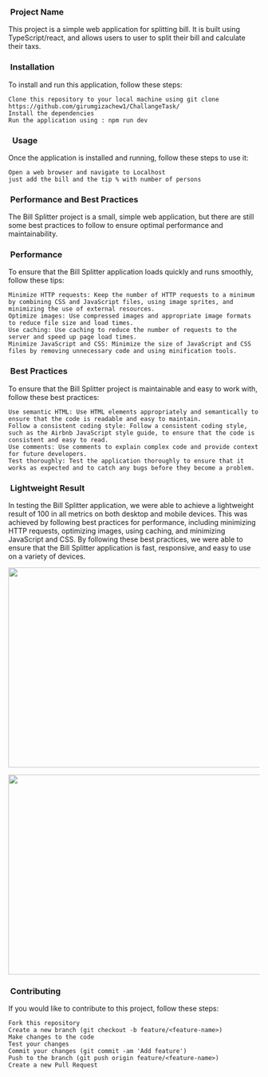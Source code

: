 
### &nbsp;Project Name

This project is a simple web application for splitting bill. It is built using TypeScript/react, and allows users to user to split their bill and calculate their taxs.

### &nbsp;Installation

To install and run this application, follow these steps:

    Clone this repository to your local machine using git clone https://github.com/girumgizachew1/ChallangeTask/
    Install the dependencies 
    Run the application using : npm run dev

### &nbsp; Usage

Once the application is installed and running, follow these steps to use it:

    Open a web browser and navigate to Localhost
    just add the bill and the tip % with number of persons

### &nbsp;Performance and Best Practices

The Bill Splitter project is a small, simple web application, but there are still some best practices to follow to ensure optimal performance and maintainability.

### &nbsp;Performance

To ensure that the Bill Splitter application loads quickly and runs smoothly, follow these tips:

    Minimize HTTP requests: Keep the number of HTTP requests to a minimum by combining CSS and JavaScript files, using image sprites, and minimizing the use of external resources.
    Optimize images: Use compressed images and appropriate image formats to reduce file size and load times.
    Use caching: Use caching to reduce the number of requests to the server and speed up page load times.
    Minimize JavaScript and CSS: Minimize the size of JavaScript and CSS files by removing unnecessary code and using minification tools.

### &nbsp;Best Practices

To ensure that the Bill Splitter project is maintainable and easy to work with, follow these best practices:

    Use semantic HTML: Use HTML elements appropriately and semantically to ensure that the code is readable and easy to maintain.
    Follow a consistent coding style: Follow a consistent coding style, such as the Airbnb JavaScript style guide, to ensure that the code is consistent and easy to read.
    Use comments: Use comments to explain complex code and provide context for future developers.
    Test thoroughly: Test the application thoroughly to ensure that it works as expected and to catch any bugs before they become a problem.

### &nbsp;Lightweight Result

In testing the Bill Splitter application, we were able to achieve a lightweight result of 100 in all metrics on both desktop and mobile devices. This was achieved by following best practices for performance, including minimizing HTTP requests, optimizing images, using caching, and minimizing JavaScript and CSS. By following these best practices, we were able to ensure that the Bill Splitter application is fast, responsive, and easy to use on a variety of devices.

<p align="center"><img src="https://anonsharing.com/cache/plugins/filepreviewer/6464/11ecf1bf6220821918fef3bb7bc9b80e47fc525838806d4e21a44f91e771d542/1100x800_cropped.jpg" width="800" height="400"  /></p>
<p align="center"><img src="https://anonsharing.com/cache/plugins/filepreviewer/6479/c04cc72650ec16c2fb0b3e57274f08487737deb91eeba224dbced5f0eecb2197/1100x800_cropped.jpg" width="800" height="400"  /></p>

### &nbsp;Contributing

If you would like to contribute to this project, follow these steps:

    Fork this repository
    Create a new branch (git checkout -b feature/<feature-name>)
    Make changes to the code
    Test your changes
    Commit your changes (git commit -am 'Add feature')
    Push to the branch (git push origin feature/<feature-name>)
    Create a new Pull Request

